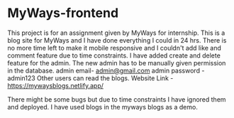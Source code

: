 # MyWays-frontend

This project is for an assignment given by MyWays for internship.
This is a blog site for MyWays and I have done everything I could in 24 hrs. There is no more time left to make it mobile responsive and I couldn't add like and comment feature due to time constraints.
I have added create and delete feature for the admin.
The new admin has to be manually given permission in the database.
admin email- admin@gmail.com
admin password - admin123
Other users can read the blogs.
Website Link - https://mywaysblogs.netlify.app/

There might be some bugs but due to time constraints I have ignored them and deployed. 
I have used blogs in the myways blogs as a demo. 
